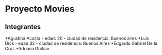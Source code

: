 # Proyecto Movies

## Integrantes

*Agustina Acosta - edad: 20 - ciudad de residencia: Buenos aires
*Luis Dick - edad:32 - ciudad de residencia: Buenos Aires
*Edgardo Gabriel De la Cruz
*Adriana Guitian
